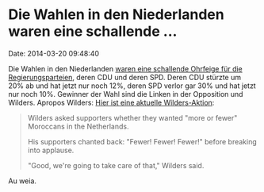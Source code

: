 Die Wahlen in den Niederlanden waren eine schallende \...
=========================================================

Date: 2014-03-20 09:48:40

Die Wahlen in den Niederlanden [waren eine schallende Ohrfeige für die
Regierungsparteien](http://www.dw.de/niederlage-f%C3%BCr-niederlanden-groko/a-17509419),
deren CDU und deren SPD. Deren CDU stürzte um 20% ab und hat jetzt nur
noch 12%, deren SPD verlor gar 30% und hat jetzt nur noch 10%. Gewinner
der Wahl sind die Linken in der Opposition und Wilders. Apropos Wilders:
[Hier ist eine aktuelle
Wilders-Aktion](http://www.washingtonpost.com/world/europe/dutch-politician-wilders-leads-anti-moroccan-chant/2014/03/19/acff1522-afb9-11e3-b8b3-44b1d1cd4c1f_story.html):

> Wilders asked supporters whether they wanted "more or fewer" Moroccans
> in the Netherlands.
>
> His supporters chanted back: "Fewer! Fewer! Fewer!" before breaking
> into applause.
>
> "Good, we're going to take care of that," Wilders said.

Au weia.
